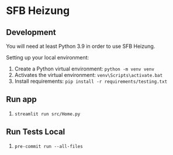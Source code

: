 # SFB Heizung

## Development

You will need at least Python 3.9 in order to use SFB Heizung.

Setting up your local environment:

1. Create a Python virtual environment: `python -m venv venv`
2. Activates the virtual environment: `venv\Scripts\activate.bat`
3. Install requirements: `pip install -r requirements/testing.txt`

## Run app

1. `streamlit run src/Home.py`

## Run Tests Local

1. `pre-commit run --all-files`
